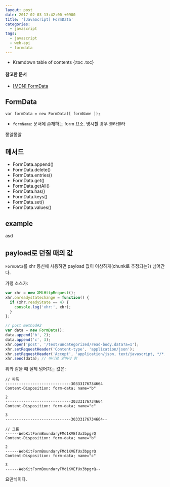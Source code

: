 ```yaml
---
layout: post
date: 2017-02-03 13:42:00 +0900
title: '[JavaScript] FormData'
categories:
  - javascript
tags:
  - javascript
  - web-api
  - formdata
---
```


* Kramdown table of contents
{:toc .toc}

#### 참고한 문서

- [\[MDN\] FormData](https://developer.mozilla.org/en-US/docs/Web/API/FormData)

## FormData

```
var formData = new FormData([ formName ]);
```

- `formName`: 문서에 존재하는 form 요소. 명시할 경우 블라블라

쫑알쫑알

## 메서드

- FormData.append()
- FormData.delete()
- FormData.entries()
- FormData.get()
- FormData.getAll()
- FormData.has()
- FormData.keys()
- FormData.set()
- FormData.values()

## example

asd

## payload로 던질 때의 값

`FormData`를 xhr 통신에 사용하면 payload 값이 이상하게(chunk로 추정되는?) 넘어간다.

가령 소스가:

```js
var xhr = new XMLHttpRequest();
xhr.onreadystatechange = function() {
  if (xhr.readyState == 4) {
    console.log('xhr:', xhr);
  }
};

// post method#2
var data = new FormData();
data.append('b', 2);
data.append('c', 3);
xhr.open('post', '/test/uncategorized/read-body.data?a=1');
xhr.setRequestHeader('Content-type', 'application/json');
xhr.setRequestHeader('Accept', 'application/json, text/javascript, */*; q=0.01');
xhr.send(data); // 바디로 읽어야 함
```

위와 같을 때 실제 넘어가는 값은:

```
// 파폭
-----------------------------30333176734664
Content-Disposition: form-data; name="b"

2
-----------------------------30333176734664
Content-Disposition: form-data; name="c"

3
-----------------------------30333176734664--
```

```
// 크롬
------WebKitFormBoundaryFMd1KVEfUx3bpgrQ
Content-Disposition: form-data; name="b"

2
------WebKitFormBoundaryFMd1KVEfUx3bpgrQ
Content-Disposition: form-data; name="c"

3
------WebKitFormBoundaryFMd1KVEfUx3bpgrQ--
```

요딴식이다.
